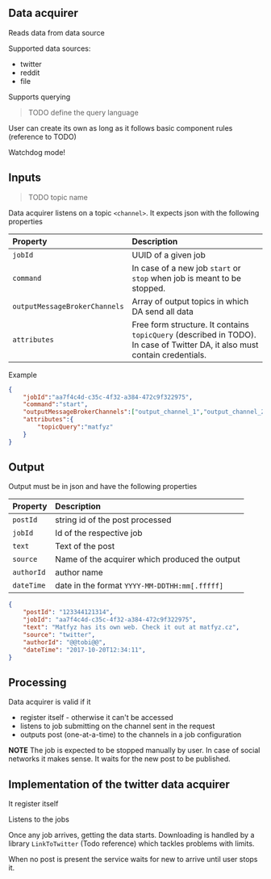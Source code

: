 Data acquirer
---

Reads data from data source

Supported data sources:

- twitter
- reddit
- file

Supports querying

> TODO define the query language

User can create its own as long as it follows basic component rules (reference to TODO)

Watchdog mode!


## Inputs

> TODO topic name

Data acquirer listens on a topic `<channel>`.
It expects json with the following properties

| Property        | Description|
| :------------- |:-------------|
| `jobId`      | UUID of a given job |
| `command` | In case of a new job `start` or `stop` when job is meant to be stopped. |
| `outputMessageBrokerChannels` | Array of output topics in which DA send all data |
| `attributes` | Free form structure. It contains `topicQuery` (described in TODO). In case of Twitter DA, it also must contain credentials. |

Example

```json
{
    "jobId":"aa7f4c4d-c35c-4f32-a384-472c9f322975",    
    "command":"start",    
    "outputMessageBrokerChannels":["output_channel_1","output_channel_2"],
    "attributes":{
        "topicQuery":"matfyz"
    }
}
```

## Output

Output must be in json and have the following properties

| Property   | Description|
| :----------|:-------------|
| `postId`   | string id of the post processed |
| `jobId`    | Id of the respective job |
| `text`     | Text of the post |
| `source`   | Name of the acquirer which produced the output |
| `authorId` | author name |
| `dateTime` | date in the format `YYYY-MM-DDTHH:mm[.fffff]` |

```json
{
    "postId": "123344121314",
    "jobId": "aa7f4c4d-c35c-4f32-a384-472c9f322975",
    "text": "Matfyz has its own web. Check it out at matfyz.cz",
    "source": "twitter",
    "authorId": "@@tobi@@",
    "dateTime": "2017-10-20T12:34:11",
}
```
## Processing

Data acquirer is valid if it

- register itself - otherwise it can't be accessed
- listens to job submitting on the channel sent in the request 
- outputs post (one-at-a-time) to the channels in a job configuration

**NOTE** The job is expected to be stopped manually by user. In case of social networks it makes sense. It waits for the new post to be published. 

## Implementation of the twitter data acquirer

It register itself

Listens to the jobs

Once any job arrives, getting the data starts. Downloading is handled by a library `LinkToTwitter` (Todo reference) which tackles problems with limits.

When no post is present the service waits for new to arrive until user stops it.
